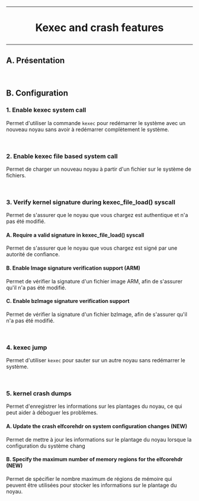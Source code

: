 ---------------------------------------------------------------------------------
# <p align='center'> Kexec and crash features </p>
---------------------------------------------------------------------------------
## A. Présentation

<br />

## B. Configuration
### 1. Enable kexec system call
Permet d'utiliser la commande `kexec` pour redémarrer le système avec un nouveau noyau sans avoir à redémarrer complètement le système.

<br />

### 2. Enable kexec file based system call
Permet de charger un nouveau noyau à partir d'un fichier sur le système de fichiers.

<br />

### 3. Verify kernel signature during kexec_file_load() syscall
Permet de s'assurer que le noyau que vous chargez est authentique et n'a pas été modifié.

#### A. Require a valid signature in kexec_file_load() syscall
Permet de s'assurer que le noyau que vous chargez est signé par une autorité de confiance.

#### B. Enable Image signature verification support (ARM)
Permet de vérifier la signature d'un fichier image ARM, afin de s'assurer qu'il n'a pas été modifié.

#### C. Enable bzlmage signature verification support
Permet de vérifier la signature d'un fichier bzlmage, afin de s'assurer qu'il n'a pas été modifié.

<br />

### 4. kexec jump
Permet d'utiliser `kexec` pour sauter sur un autre noyau sans redémarrer le système.

<br />

### 5. kernel crash dumps
Permet d'enregistrer les informations sur les plantages du noyau, ce qui peut aider à déboguer les problèmes.

#### A. Update the crash elfcorehdr on system configuration changes (NEW)
Permet de mettre à jour les informations sur le plantage du noyau lorsque la configuration du système chang

#### B. Specify the maximum number of memory regions for the elfcorehdr (NEW)
Permet de spécifier le nombre maximum de régions de mémoire qui peuvent être utilisées pour stocker les informations sur le plantage du noyau.
